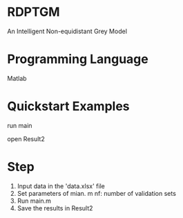# RDPTGM
An Intelligent Non-equidistant Grey Model

# Programming Language
Matlab

# Quickstart Examples
run main

open Result2

# Step
1. Input data in the 'data.xlsx' file
2. Set parameters of mian. m
nf: number of validation sets
3. Run main.m
5. Save the results in Result2
